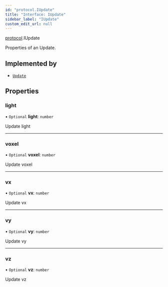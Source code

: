 ```yaml
---
id: "protocol.IUpdate"
title: "Interface: IUpdate"
sidebar_label: "IUpdate"
custom_edit_url: null
---
```


[protocol](../namespaces/protocol.md).IUpdate

Properties of an Update.

## Implemented by

- [`Update`](../classes/protocol.Update.md)

## Properties

### light

• `Optional` **light**: `number`

Update light

___

### voxel

• `Optional` **voxel**: `number`

Update voxel

___

### vx

• `Optional` **vx**: `number`

Update vx

___

### vy

• `Optional` **vy**: `number`

Update vy

___

### vz

• `Optional` **vz**: `number`

Update vz
